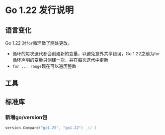 # Go 1.22 发行说明

## 语言变化

Go 1.22 对`for`循环做了两处更改。
- 循环的每次迭代都会创建新的变量，以避免意外共享错误，Go 1.22之前为for循环声明的变量只创建一次，并在每次迭代中更新
- `for ... range`现在可以遍历整数

## 工具

## 标准库

### 新增go/version包

```go
version.Compare("go1.25", "go1.22")  // 1
```